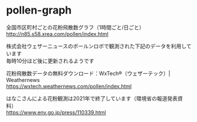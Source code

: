 # pollen-graph

全国市区町村ごとの花粉飛散数グラフ（1時間ごと/日ごと）  
http://n85.s58.xrea.com/pollen/index.html

株式会社ウェザーニュースのポールンロボで観測された下記のデータを利用しています  
毎時10分ほど後に更新されるようです

花粉飛散数データの無料ダウンロード：WxTech®（ウェザーテック）| Weathernews  
https://wxtech.weathernews.com/pollen/index.html

はなこさんによる花粉観測は2021年で終了しています（環境省の報道発表資料）  
https://www.env.go.jp/press/110339.html
